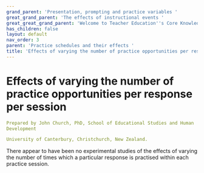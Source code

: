 ```yaml
---
grand_parent: 'Presentation, prompting and practice variables '
great_grand_parent: 'The effects of instructional events '
great_great_grand_parent: 'Welcome to Teacher Education''s Core Knowledge and Skills.'
has_children: false
layout: default
nav_order: 3
parent: 'Practice schedules and their effects '
title: 'Effects of varying the number of practice opportunities per response per session '
---
```

# Effects of varying the number of practice opportunities per response per session


```yaml
Prepared by John Church, PhD, School of Educational Studies and Human
Development

University of Canterbury, Christchurch, New Zealand.
```


There appear to have been no experimental studies of the effects of
varying the number of times which a particular response is practised
within each practice session.

